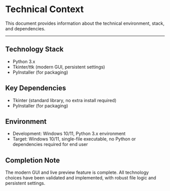 # Technical Context

This document provides information about the technical environment, stack, and dependencies.

---

## Technology Stack
- Python 3.x
- Tkinter/ttk (modern GUI, persistent settings)
- PyInstaller (for packaging)

## Key Dependencies
- Tkinter (standard library, no extra install required)
- PyInstaller (for packaging)

## Environment
- Development: Windows 10/11, Python 3.x environment
- Target: Windows 10/11, single-file executable, no Python or dependencies required for end user

## Completion Note
The modern GUI and live preview feature is complete. All technology choices have been validated and implemented, with robust file logic and persistent settings. 